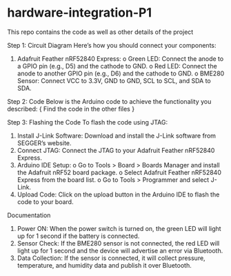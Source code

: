 # hardware-integration-P1
This repo contains the code as well as other details of the project

Step 1: Circuit Diagram
Here’s how you should connect your components:
1.	Adafruit Feather nRF52840 Express:
o	Green LED: Connect the anode to a GPIO pin (e.g., D5) and the cathode to GND.
o	Red LED: Connect the anode to another GPIO pin (e.g., D6) and the cathode to GND.
o	BME280 Sensor: Connect VCC to 3.3V, GND to GND, SCL to SCL, and SDA to SDA.

Step 2: Code
Below is the Arduino code to achieve the functionality you described:
{
    Find the code in the other files
}

Step 3: Flashing the Code
To flash the code using JTAG:
1.	Install J-Link Software: Download and install the J-Link software from SEGGER’s website.
2.	Connect JTAG: Connect the JTAG to your Adafruit Feather nRF52840 Express.
3.	Arduino IDE Setup:
o	Go to Tools > Board > Boards Manager and install the Adafruit nRF52 board package.
o	Select Adafruit Feather nRF52840 Express from the board list.
o	Go to Tools > Programmer and select J-Link.
4.	Upload Code: Click on the upload button in the Arduino IDE to flash the code to your board.

Documentation
1.	Power ON: When the power switch is turned on, the green LED will light up for 1 second if the battery is connected.
2.	Sensor Check: If the BME280 sensor is not connected, the red LED will light up for 1 second and the device will advertise an error via Bluetooth.
3.	Data Collection: If the sensor is connected, it will collect pressure, temperature, and humidity data and publish it over Bluetooth.
